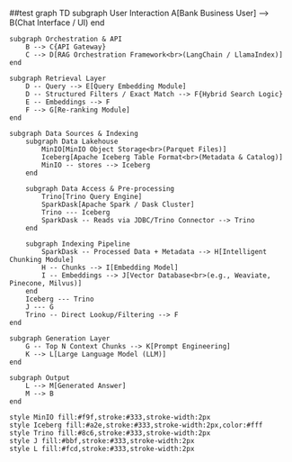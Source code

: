 

##test
graph TD
    subgraph User Interaction
        A[Bank Business User] --> B(Chat Interface / UI)
    end

    subgraph Orchestration & API
        B --> C{API Gateway}
        C --> D[RAG Orchestration Framework<br>(LangChain / LlamaIndex)]
    end

    subgraph Retrieval Layer
        D -- Query --> E[Query Embedding Module]
        D -- Structured Filters / Exact Match --> F{Hybrid Search Logic}
        E -- Embeddings --> F
        F --> G[Re-ranking Module]
    end

    subgraph Data Sources & Indexing
        subgraph Data Lakehouse
            MinIO[MinIO Object Storage<br>(Parquet Files)]
            Iceberg[Apache Iceberg Table Format<br>(Metadata & Catalog)]
            MinIO -- stores --> Iceberg
        end

        subgraph Data Access & Pre-processing
            Trino[Trino Query Engine]
            SparkDask[Apache Spark / Dask Cluster]
            Trino --- Iceberg
            SparkDask -- Reads via JDBC/Trino Connector --> Trino
        end

        subgraph Indexing Pipeline
            SparkDask -- Processed Data + Metadata --> H[Intelligent Chunking Module]
            H -- Chunks --> I[Embedding Model]
            I -- Embeddings --> J[Vector Database<br>(e.g., Weaviate, Pinecone, Milvus)]
        end
        Iceberg --- Trino
        J --- G
        Trino -- Direct Lookup/Filtering --> F
    end

    subgraph Generation Layer
        G -- Top N Context Chunks --> K[Prompt Engineering]
        K --> L[Large Language Model (LLM)]
    end

    subgraph Output
        L --> M[Generated Answer]
        M --> B
    end

    style MinIO fill:#f9f,stroke:#333,stroke-width:2px
    style Iceberg fill:#a2e,stroke:#333,stroke-width:2px,color:#fff
    style Trino fill:#8c6,stroke:#333,stroke-width:2px
    style J fill:#bbf,stroke:#333,stroke-width:2px
    style L fill:#fcd,stroke:#333,stroke-width:2px
